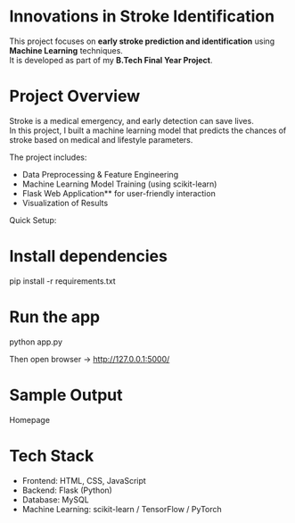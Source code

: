
#  Innovations in Stroke Identification

This project focuses on **early stroke prediction and identification** using **Machine Learning** techniques.  
It is developed as part of my **B.Tech Final Year Project**.  

#  Project Overview
Stroke is a medical emergency, and early detection can save lives.  
In this project, I built a machine learning model that predicts the chances of stroke based on medical and lifestyle parameters.  

The project includes:  
- Data Preprocessing & Feature Engineering  
- Machine Learning Model Training (using scikit-learn)  
- Flask Web Application** for user-friendly interaction  
- Visualization of Results
  
 Quick Setup:
# Install dependencies
pip install -r requirements.txt

# Run the app
python app.py 

Then open browser → http://127.0.0.1:5000/

#   Sample Output
Homepage 




#    Tech Stack
- Frontend: HTML, CSS, JavaScript
- Backend: Flask (Python)
- Database: MySQL
- Machine Learning: scikit-learn / TensorFlow / PyTorch

